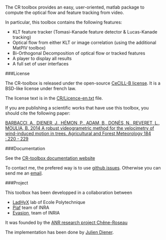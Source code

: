 The CR toolbox provides an easy, user-oriented, matlab package to compute the optical flow and feature tracking from video.

In particular, this toolbox contains the following features:

 - KLT feature tracker (Tomasi-Kanade feature detector & Lucas-Kanade tracking)
 - Optical flow from either KLT or image correlation (using the additional MatPIV toolbox)
 - Bi-Orthogonal Decomposition of optical flow or tracked features
 - A player to display all results
 - A full set of user interfaces

###License

The CR-toolbox is released under the open-source [CeCILL-B  license](http://www.cecill.info/licences.en.html). It is a BSD-like license under french law.

The license text is in the [CR/Licence-en.txt](CR/Licence-en.txt) file.

If you are publishing a scientific works that have use this toolbox, you should cite the following paper:

[BARBACCI, A., DIENER, J., HÉMON, P., ADAM, B., DONÈS, N., REVERET, L., MOULIA, B. 2014
A robust videogrametric method for the velocimetry of wind-induced motion in trees. Agricultural and Forest Meteorology 184 :.220 - 229](http://www.sciencedirect.com/science/article/pii/S0168192313002712)



###Documentation

See the [CR-toolbox documentation website](https://sites.google.com/site/crtoolbox/)

To contact me, the prefered way is to use [github issues](https://github.com/julien-diener/CRtoolbox/issues). Otherwise you can send me an [email](mailto:crtoolbox_AT_gmail_DOT_com).


###Project

This toolbox has been developped in a collaboration between

 - [LadHyX](http://www.ladhyx.polytechnique.fr/) lab of Ecole Polytechnique
 - [Piaf](http://www6.clermont.inra.fr/piaf) team of INRA
 - [Evasion ](http://www-evasion.imag.fr/) team of INRIA

It was founded by the [ANR research project Chêne-Roseau](http://www.agence-nationale-recherche.fr/projet-anr/?tx_lwmsuivibilan_pi2%5BCODE%5D=ANR-06-BLAN-0210)  

The implementation has been done by [Julien Diener](https://github.com/julien-diener).


